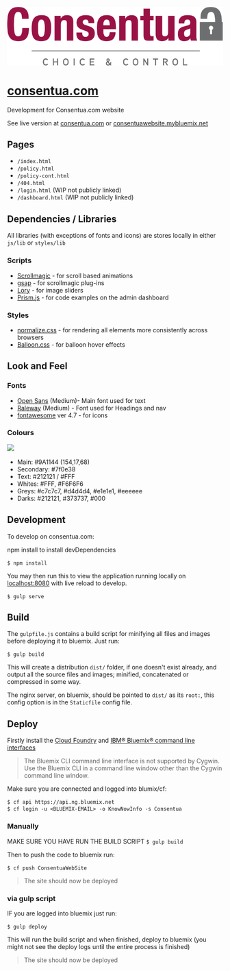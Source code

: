 ![](imgs/logo/consentua-logo-colour.png)
# [consentua.com](http://consentua.com/)
Development for Consentua.com website

See live version at [consentua.com](http://consentua.com/) or [consentuawebsite.mybluemix.net](https://consentuawebsite.mybluemix.net/)

## Pages

* `/index.html`
* `/policy.html`
* `/policy-cont.html`
* `/404.html`
* `/login.html` (WIP not publicly linked)
* `/dashboard.html` (WIP not publicly linked)

## Dependencies / Libraries

All libraries (with exceptions of fonts and icons) are stores locally in either `js/lib` or `styles/lib`


### Scripts
* [Scrollmagic](http://scrollmagic.io/) - for scroll based animations
* [gsap](https://greensock.com/gsap) - for scrollmagic plug-ins
* [Lory](http://meandmax.github.io/lory/) - for image sliders
* [Prism.js](http://prismjs.com/) - for code examples on the admin dashboard

### Styles
* [normalize.css](https://necolas.github.io/normalize.css/) - for rendering all elements more consistently across browsers
* [Balloon.css](https://kazzkiq.github.io/balloon.css/) - for balloon hover effects

## Look and Feel

### Fonts

* [Open Sans](https://fonts.google.com/selection?selection.family=Open+Sans|Raleway) (Medium)- Main font used for text
* [Raleway](https://fonts.google.com/selection?selection.family=Open+Sans|Raleway) (Medium) - Font used for Headings and nav
* [fontawesome](http://fontawesome.io/) ver 4.7 - for icons

### Colours

![](https://coolors.co/export/png/212121-7f0e38-9a1144-e1e1e1-ffffff)

* Main: #9A1144 (154,17,68)
* Secondary: #7f0e38
* Text: #212121 / #FFF
* Whites: #FFF, #F6F6F6
* Greys: #c7c7c7, #d4d4d4, #e1e1e1, #eeeeee
* Darks: #212121, #373737, #000

## Development

To develop on consentua.com:

npm install to install devDependencies

```
$ npm install
```


You may then run this to view the application running locally on [localhost:8080](http://localhost:8080/)  with live reload to develop.

```
$ gulp serve
```


## Build

The `gulpfile.js` contains a build script for minifying all files and images before deploying it to bluemix.
Just run: 
```
$ gulp build
```

This will create a distribution `dist/` folder, if one doesn't exist already, and output all the source files and images; minified, concatenated or compressed in some way. 

The nginx server, on bluemix, should be pointed to `dist/` as its `root:`, this config option is in the `Staticfile` config file.

## Deploy

Firstly install the [Cloud Foundry](https://github.com/cloudfoundry/cli/releases) and [IBM® Bluemix® command line interfaces](http://clis.ng.bluemix.net/ui/home.html)

>The Bluemix CLI command line interface is not supported by Cygwin. Use the Bluemix CLI in a command line window other than the Cygwin command line window.

Make sure you are connected and logged into blumix/cf:
```
$ cf api https://api.ng.bluemix.net
$ cf login -u <BLUEMIX-EMAIL> -o KnowNowInfo -s Consentua
```

### Manually

MAKE SURE YOU HAVE RUN THE BUILD SCRIPT `$ gulp build`

Then to push the code to bluemix run:
```
$ cf push ConsentuaWebSite
```


>The site should now be deployed 

### via gulp script

IF you are logged into bluemix just run:

```
$ gulp deploy
```

This will run the build script and when finished, deploy to bluemix (you might not see the deploy logs until the entire process is finished)

>The site should now be deployed 
